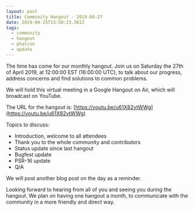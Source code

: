 ```yaml
---
layout: post
title: Community Hangout - 2019-04-27
date: 2019-04-25T13:50:23.561Z
tags:
  - community
  - hangout
  - phalcon
  - update
---
```

The time has come for our monthly hangout. Join us on Saturday the 27th of April 2019, at 12:00:00 EST (16:00:00 UTC), to talk about our progress, address concerns and find solutions to common problems.

We will hold this virtual meeting in a Google Hangout on Air, which will broadcast on YouTube.
<!--more-->
The URL for the hangout is: [https://youtu.be/u61X82vtWWg](https://youtu.be/u61X82vtWWg)

Topics to discuss:
- Introduction, welcome to all attendees
- Thank you to the whole community and contributors
- Status update since last hangout
- Bugfest update
- PSR-16 update
- Q/A

We will post another blog post on the day as a reminder.

Looking forward to hearing from all of you and seeing you during the hangout. We plan on having one hangout a month, to communicate with the community in a more friendly and direct way.
